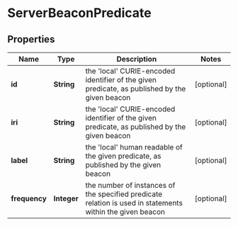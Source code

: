
# ServerBeaconPredicate

## Properties
Name | Type | Description | Notes
------------ | ------------- | ------------- | -------------
**id** | **String** | the &#39;local&#39; CURIE-encoded identifier of the given predicate, as published by the given beacon  |  [optional]
**iri** | **String** | the &#39;local&#39; CURIE-encoded identifier of the given predicate, as published by the given beacon  |  [optional]
**label** | **String** | the &#39;local&#39; human readable of the given predicate, as published by the given beacon  |  [optional]
**frequency** | **Integer** | the number of instances of the specified predicate relation is used in statements within the given beacon  |  [optional]



